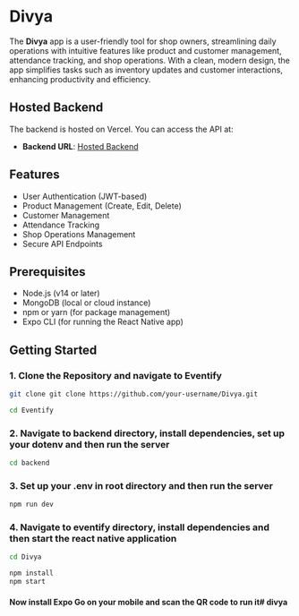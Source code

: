 # Divya

The **Divya** app is a user-friendly tool for shop owners, streamlining daily operations with intuitive features like product and customer management, attendance tracking, and shop operations. With a clean, modern design, the app simplifies tasks such as inventory updates and customer interactions, enhancing productivity and efficiency.

## Hosted Backend

The backend is hosted on Vercel. You can access the API at:

- **Backend URL**: [Hosted Backend](https://eventify-7uup.vercel.app/api/)

## Features

- User Authentication (JWT-based)
- Product Management (Create, Edit, Delete)
- Customer Management
- Attendance Tracking
- Shop Operations Management
- Secure API Endpoints

## Prerequisites

- Node.js (v14 or later)
- MongoDB (local or cloud instance)
- npm or yarn (for package management)
- Expo CLI (for running the React Native app)

## Getting Started

### 1. Clone the Repository and navigate to Eventify

```bash
git clone git clone https://github.com/your-username/Divya.git
```
```bash
cd Eventify
```

### 2. Navigate to backend directory, install dependencies, set up your dotenv and then run the server
```bash
cd backend
```

### 3. Set up your .env in root directory and then run the server
```bash
npm run dev
```

### 4. Navigate to eventify directory, install dependencies and then start the react native application
```bash
cd Divya
```
```bash
npm install
npm start
```
#### Now install Expo Go on your mobile and scan the QR code to run it#   d i v y a  
 